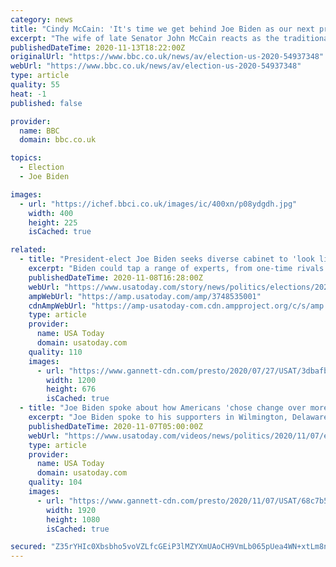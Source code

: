 ```yaml
---
category: news
title: "Cindy McCain: 'It's time we get behind Joe Biden as our next president'"
excerpt: "The wife of late Senator John McCain reacts as the traditionally Republican state of Arizona is called for Mr Biden."
publishedDateTime: 2020-11-13T18:22:00Z
originalUrl: "https://www.bbc.co.uk/news/av/election-us-2020-54937348"
webUrl: "https://www.bbc.co.uk/news/av/election-us-2020-54937348"
type: article
quality: 55
heat: -1
published: false

provider:
  name: BBC
  domain: bbc.co.uk

topics:
  - Election
  - Joe Biden

images:
  - url: "https://ichef.bbci.co.uk/images/ic/400xn/p08ydgdh.jpg"
    width: 400
    height: 225
    isCached: true

related:
  - title: "President-elect Joe Biden seeks diverse cabinet to 'look like America' in leading federal departments"
    excerpt: "Biden could tap a range of experts, from one-time rivals to former colleagues, both Democrats and Republicans, to be a part of his administration."
    publishedDateTime: 2020-11-08T16:28:00Z
    webUrl: "https://www.usatoday.com/story/news/politics/elections/2020/11/08/biden-cabinet-picks-who-may-tapped-leadership-roles/3748535001/"
    ampWebUrl: "https://amp.usatoday.com/amp/3748535001"
    cdnAmpWebUrl: "https://amp-usatoday-com.cdn.ampproject.org/c/s/amp.usatoday.com/amp/3748535001"
    type: article
    provider:
      name: USA Today
      domain: usatoday.com
    quality: 110
    images:
      - url: "https://www.gannett-cdn.com/presto/2020/07/27/USAT/3dbafb22-4ac8-4c44-be84-00ce5b70a50c-SusanRice021.JPG?auto=webp&crop=809,456,x0,y102&format=pjpg&width=1200"
        width: 1200
        height: 676
        isCached: true
  - title: "Joe Biden spoke about how Americans 'chose change over more of the same'"
    excerpt: "Joe Biden spoke to his supporters in Wilmington, Delaware about how Americans \"want the country to come together and not be pulled apart.\""
    publishedDateTime: 2020-11-07T05:00:00Z
    webUrl: "https://www.usatoday.com/videos/news/politics/2020/11/07/election-2020-biden-says-record-number-americans-chose-change/6198577002/"
    type: article
    provider:
      name: USA Today
      domain: usatoday.com
    quality: 104
    images:
      - url: "https://www.gannett-cdn.com/presto/2020/11/07/USAT/68c7b583-60ef-4302-931a-6bae25e82f21-VPC_BIDEN_SPEAKS_DESK.00_00_18_14.Still001.jpg?quality=10"
        width: 1920
        height: 1080
        isCached: true

secured: "Z35rYHIc0Xbsbho5voVZLfcGEiP3lMZYXmUAoCH9VmLb065pUea4WN+xtLm8nxNA0a8p+BvWYhjvRspTSrPUbuLjrTc2hGI5/crJOScZrS8x8uZQ591LmaYFIwVunDtqcE7xn24UgHkmBGW8wAiRbAp8mlir9M8Q3ua95cxF+7CNBzmTXwWgrWfdBl6CYBmyHqSdhCWrmiAVHUOosXJKa8mqv+Sul057el/KA4rlHrAcCPuXVRl+DnIlivEyU5O3oGrPxVZuCSwDpsqw3Y2QNu5fX7JjQIAOwusROa7Bk3IKfrzqTTqehjhkAw56/H+9qMYBdWcrH7060DciJt+rD5LKtl3tEL0CgVHXIC6D4tA=;94UdK4hdKjXoEgCK+TFvoQ=="
---
```


